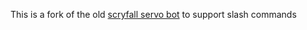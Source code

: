 This is a fork of the old [scryfall servo bot](https://github.com/scryfall/servo/) to support slash commands
